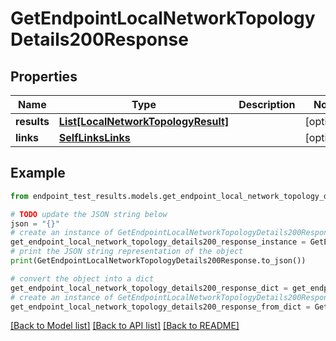 # GetEndpointLocalNetworkTopologyDetails200Response


## Properties

Name | Type | Description | Notes
------------ | ------------- | ------------- | -------------
**results** | [**List[LocalNetworkTopologyResult]**](LocalNetworkTopologyResult.md) |  | [optional] 
**links** | [**SelfLinksLinks**](SelfLinksLinks.md) |  | [optional] 

## Example

```python
from endpoint_test_results.models.get_endpoint_local_network_topology_details200_response import GetEndpointLocalNetworkTopologyDetails200Response

# TODO update the JSON string below
json = "{}"
# create an instance of GetEndpointLocalNetworkTopologyDetails200Response from a JSON string
get_endpoint_local_network_topology_details200_response_instance = GetEndpointLocalNetworkTopologyDetails200Response.from_json(json)
# print the JSON string representation of the object
print(GetEndpointLocalNetworkTopologyDetails200Response.to_json())

# convert the object into a dict
get_endpoint_local_network_topology_details200_response_dict = get_endpoint_local_network_topology_details200_response_instance.to_dict()
# create an instance of GetEndpointLocalNetworkTopologyDetails200Response from a dict
get_endpoint_local_network_topology_details200_response_from_dict = GetEndpointLocalNetworkTopologyDetails200Response.from_dict(get_endpoint_local_network_topology_details200_response_dict)
```
[[Back to Model list]](../README.md#documentation-for-models) [[Back to API list]](../README.md#documentation-for-api-endpoints) [[Back to README]](../README.md)


